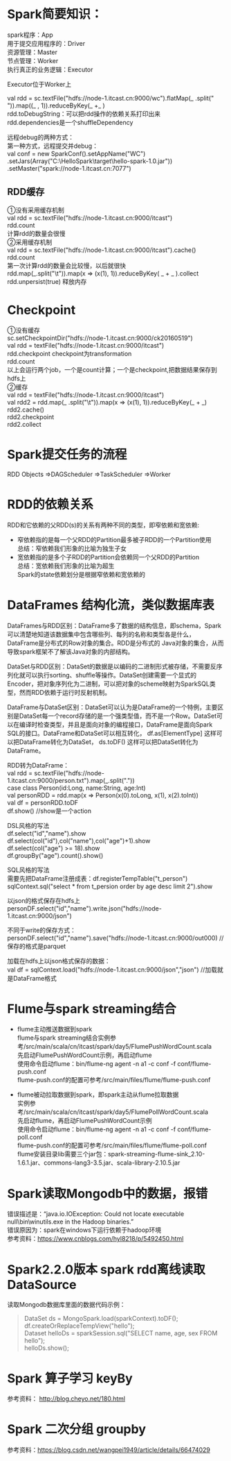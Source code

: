 # Spark简要知识：
spark程序：App<br/>
用于提交应用程序的：Driver<br/>
资源管理：Master<br/>
节点管理：Worker<br/>
执行真正的业务逻辑：Executor<br/>

Executor位于Worker上<br/>

val rdd = sc.textFile("hdfs://node-1.itcast.cn:9000/wc").flatMap(_ .split(" ")).map((_ , 1)).reduceByKey(_ +_ ) <br/>
rdd.toDebugString：可以把rdd操作的依赖关系打印出来<br/>
rdd.dependencies是一个shuffleDependency

远程debug的两种方式：<br/>
第一种方式，远程提交并debug：<br/>
 val conf = new SparkConf().setAppName("WC")<br/>
      .setJars(Array("C:\\HelloSpark\\target\\hello-spark-1.0.jar"))<br/>
      .setMaster("spark://node-1.itcast.cn:7077")<br/>
      
## RDD缓存
①没有采用缓存机制<br/>
val rdd = sc.textFile("hdfs://node-1.itcast.cn:9000/itcast")<br/>
rdd.count<br/>
计算rdd的数量会很慢<br/>
②采用缓存机制<br/>
val rdd = sc.textFile("hdfs://node-1.itcast.cn:9000/itcast").cache()<br/>
rdd.count<br/>
第一次计算rdd的数量会比较慢，以后就很快<br/>
rdd.map(_.split("\t")).map(x => (x(1), 1)).reduceByKey( _ + _ ).collect 
rdd.unpersist(true) 释放内存<br/>

# Checkpoint
①没有缓存 <br/>
sc.setCheckpointDir("hdfs://node-1.itcast.cn:9000/ck20160519")<br/>
val rdd = textFile("hdfs://node-1.itcast.cn:9000/itcast")<br/>
rdd.checkpoint  checkpoint为transformation<br/>
rdd.count<br/>
以上会运行两个job，一个是count计算；一个是checkpoint,把数据结果保存到hdfs上<br/>
②缓存<br/>
val rdd = textFile("hdfs://node-1.itcast.cn:9000/itcast")<br/>
val rdd2 = rdd.map(_ .split("\t")).map(x => (x(1), 1)).reduceByKey(_ + _)<br/>
rdd2.cache()<br/>
rdd2.checkpoint<br/>
rdd2.collect<br/>

# Spark提交任务的流程
RDD Objects =>DAGScheduler =>TaskScheduler =>Worker

# RDD的依赖关系
RDD和它依赖的父RDD(s)的关系有两种不同的类型，即窄依赖和宽依赖:<br/>
* 窄依赖指的是每一个父RDD的Partition最多被子RDD的一个Partition使用<br/>
  总结：窄依赖我们形象的比喻为独生子女<br/>
* 宽依赖指的是多个子RDD的Partition会依赖同一个父RDD的Partition<br/>
  总结：宽依赖我们形象的比喻为超生<br/>
Spark的state依赖划分是根据窄依赖和宽依赖的<br/>

# DataFrames 结构化流，类似数据库表
DataFrames与RDD区别：DataFrame多了数据的结构信息，即schema，Spark可以清楚地知道该数据集中包含哪些列、每列的名称和类型各是什么，DataFrame是分布式的Row对象的集合。RDD是分布式的 Java对象的集合，从而导致spark框架不了解该Java对象的内部结构。

DataSet与RDD区别：DataSet的数据是以编码的二进制形式被存储，不需要反序列化就可以执行sorting、shuffle等操作。DataSet创建需要一个显式的Encoder，把对象序列化为二进制，可以把对象的scheme映射为SparkSQL类型，然而RDD依赖于运行时反射机制。

DataFrame与DataSet区别：DataSet可以认为是DataFrame的一个特例，主要区别是DataSet每一个record存储的是一个强类型值，而不是一个Row。DataSet可以在编译时检查类型，并且是面向对象的编程接口，DataFrame是面向Spark SQL的接口。DataFrame和DataSet可以相互转化， df.as[ElementType] 这样可以把DataFrame转化为DataSet， ds.toDF() 这样可以把DataSet转化为DataFrame。

RDD转为DataFrame：<br/>
val rdd = sc.textFile("hdfs://node-1.itcast.cn:9000/person.txt").map(_.split("."))<br/>
case class Person(id:Long, name:String, age:Int)<br/>
val personRDD = rdd.map(x => Person(x(0).toLong, x(1), x(2).toInt))<br/>
val df = personRDD.toDF<br/>
df.show() //show是一个action <br/>

DSL风格的写法<br/>
df.select("id","name").show <br/>
df.select(col("id"),col("name"),col("age")+1).show  <br/>
df.select(col("age") >= 18).show  <br/>
df.groupBy("age").count().show() <br/>

SQL风格的写法<br/>
需要先把DataFrame注册成表：df.registerTempTable("t_person")<br/>
sqlContext.sql("select * from t_persion order by age desc limit 2").show <br/>

以json的格式保存在hdfs上<br/>
personDF.select("id","name").write.json("hdfs://node-1.itcast.cn:9000/json")<br/>

不同于write的保存方式：<br/>
personDF.select("id","name").save("hdfs://node-1.itcast.cn:9000/out000) //保存的格式是parquet

加载在hdfs上以json格式保存的数据：<br/>
val df = sqlContext.load("hdfs://node-1.itcast.cn:9000/json","json")  //加载就是DataFrame格式

# Flume与spark streaming结合
* flume主动推送数据到spark<br/>
 flume与spark streaming结合实例参考/src/main/scala/cn/itcast/spark/day5/FlumePushWordCount.scala <br/>
 先启动FlumePushWordCount示例，再启动flume <br/>
 使用命令启动flume：bin/flume-ng agent -n a1 -c conf -f conf/flume-push.conf <br/>
 flume-push.conf的配置可参考/src/main/files/flume/flume-push.conf <br/>

* flume被动拉取数据到spark，即spark主动从flume拉取数据<br/>
  实例参考/src/main/scala/cn/itcast/spark/day5/FlumePollWordCount.scala <br/>
  先启动flume，再启动FlumePushWordCount示例 <br/>
  使用命令启动flume：bin/flume-ng agent -n a1 -c conf -f conf/flume-poll.conf <br/>
  flume-push.conf的配置可参考/src/main/files/flume/flume-poll.conf <br/>
  flume安装目录lib需要三个jar包：spark-streaming-flume-sink_2.10-1.6.1.jar、commons-lang3-3.5.jar、scala-library-2.10.5.jar


# Spark读取Mongodb中的数据，报错
错误描述是：“java.io.IOException: Could not locate executable null\bin\winutils.exe in the Hadoop binaries.”<br/>
错误原因为：spark在windows下运行依赖于hadoop环境<br/>
参考资料：https://www.cnblogs.com/hyl8218/p/5492450.html

# Spark2.2.0版本 spark rdd离线读取DataSource
读取Mongodb数据库里面的数据代码示例：<br/>
>DataSet<Row> ds = MongoSpark.load(sparkContext).toDF(); <br/>
 df.createOrReplaceTempView("hello");<br/>
 Dataset<Row> helloDs = sparkSession.sql("SELECT name, age, sex FROM hello");<br/>
 helloDs.show();
 
 # Spark 算子学习 keyBy
 参考资料： http://blog.cheyo.net/180.html
 
 # Spark 二次分组 groupby
 参考资料：https://blog.csdn.net/wangpei1949/article/details/66474029

